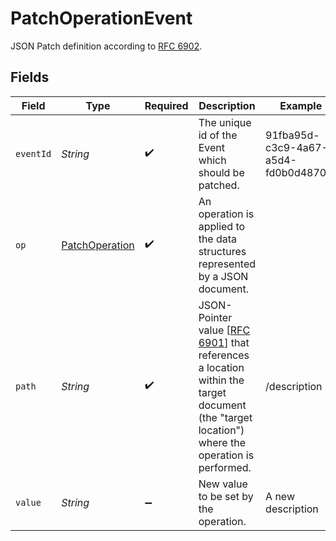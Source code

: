 # PatchOperationEvent

JSON Patch definition according to <a href='https://tools.ietf.org/html/rfc6902'>RFC 6902</a>.


## Fields

| Field                                                                                                                                                                                           | Type                                                                                                                                                                                            | Required                                                                                                                                                                                        | Description                                                                                                                                                                                     | Example                                                                                                                                                                                         |
| ----------------------------------------------------------------------------------------------------------------------------------------------------------------------------------------------- | ----------------------------------------------------------------------------------------------------------------------------------------------------------------------------------------------- | ----------------------------------------------------------------------------------------------------------------------------------------------------------------------------------------------- | ----------------------------------------------------------------------------------------------------------------------------------------------------------------------------------------------- | ----------------------------------------------------------------------------------------------------------------------------------------------------------------------------------------------- |
| `eventId`                                                                                                                                                                                       | *String*                                                                                                                                                                                        | :heavy_check_mark:                                                                                                                                                                              | The unique id of the Event which should be patched.                                                                                                                                             | 91fba95d-c3c9-4a67-a5d4-fd0b0d4870f4                                                                                                                                                            |
| `op`                                                                                                                                                                                            | [PatchOperation](../../models/shared/PatchOperation.md)                                                                                                                                         | :heavy_check_mark:                                                                                                                                                                              | An operation is applied to the data structures represented by a JSON document.                                                                                                                  |                                                                                                                                                                                                 |
| `path`                                                                                                                                                                                          | *String*                                                                                                                                                                                        | :heavy_check_mark:                                                                                                                                                                              | JSON-Pointer value [<a href='https://tools.ietf.org/html/rfc6901'>RFC 6901</a>] that references a location within the target document (the "target location") where the operation is performed. | /description                                                                                                                                                                                    |
| `value`                                                                                                                                                                                         | *String*                                                                                                                                                                                        | :heavy_minus_sign:                                                                                                                                                                              | New value to be set by the operation.                                                                                                                                                           | A new description                                                                                                                                                                               |